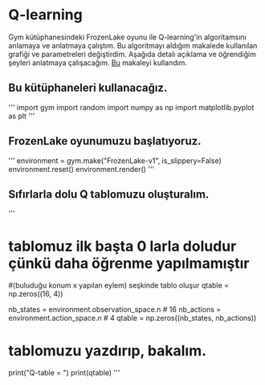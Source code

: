 # Q-learning

Gym kütüphanesindeki FrozenLake oyunu ile Q-learning'in algoritamsını anlamaya ve anlatmaya çalıştım. Bu algoritmayı aldığım makalede kullanılan grafiği ve parametreleri değiştirdim. Aşağıda detalı açıklama ve öğrendiğim şeyleri anlatmaya çalışacağım. [Bu](https://towardsdatascience.com/q-learning-for-beginners-2837b777741) makaleyi kullandım.


## Bu kütüphaneleri kullanacağız.

'''
import gym
import random
import numpy as np
import matplotlib.pyplot as plt
'''


## FrozenLake oyunumuzu başlatıyoruz.

'''
environment = gym.make("FrozenLake-v1", is_slippery=False)
environment.reset()
environment.render()
'''


## Sıfırlarla dolu Q tablomuzu oluşturalım.

'''
# tablomuz ilk başta 0 larla doludur çünkü daha öğrenme yapılmamıştır
#(buluduğu konum x yapılan eylem) seşkinde tablo oluşur
qtable = np.zeros((16, 4))

nb_states = environment.observation_space.n  # 16
nb_actions = environment.action_space.n     # 4
qtable = np.zeros((nb_states, nb_actions))

# tablomuzu yazdırıp, bakalım.
print("Q-table = ")
print(qtable)
'''



